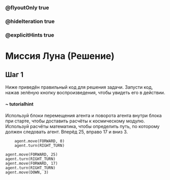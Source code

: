 ### @flyoutOnly true
### @hideIteration true
### @explicitHints true

# Миссия Луна (Решение)

## Шаг 1
Ниже приведён правильный код для решения задачи. Запусти код, нажав зелёную кнопку воспроизведения, чтобы увидеть его в действии.

#### ~ tutorialhint
Используй блоки перемещения агента и поворота агента внутри блока при старте, чтобы доставить расчёты к космическому модулю. Используй расчёты математика, чтобы определить путь, по которому должен следовать агент. Вперёд 25, вправо 17 и вниз 3.

```ghost
    agent.move(FORWARD, 0)
    agent.turn(RIGHT_TURN)
```
```template
agent.move(FORWARD, 25)
agent.turn(RIGHT_TURN)
agent.move(FORWARD, 17)
agent.turn(RIGHT_TURN)
agent.move(DOWN, 3)
```
```package
```
